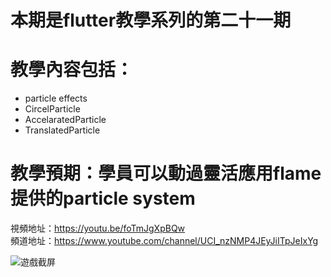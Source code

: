 # 本期是flutter教學系列的第二十一期

# 教學內容包括：
- particle effects
- CircelParticle
- AccelaratedParticle
- TranslatedParticle
# 教學預期：學員可以動過靈活應用flame提供的particle system
視頻地址：https://youtu.be/foTmJgXpBQw <br>
頻道地址：https://www.youtube.com/channel/UCI_nzNMP4JEyJiITpJeIxYg

![遊戲截屏](https://github.com/imperativelyfunctional/tiled_box2d_prp_collision_detections/blob/main/demo.gif)
